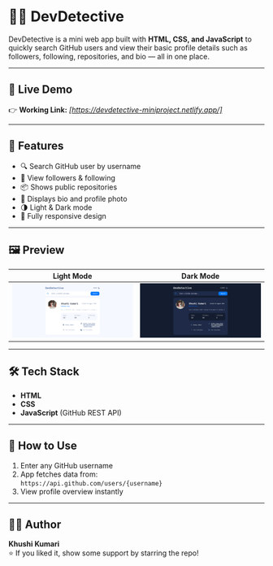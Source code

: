 # 🕵️‍♂️ DevDetective

DevDetective is a mini web app built with **HTML, CSS, and JavaScript** to quickly search GitHub users and view their basic profile details such as followers, following, repositories, and bio — all in one place.

---

## 🔗 Live Demo
👉 **Working Link:** _[https://devdetective-miniproject.netlify.app/]_

---

## 🚀 Features
- 🔍 Search GitHub user by username
- 👥 View followers & following
- 📦 Shows public repositories
- 🧾 Displays bio and profile photo
- 🌗 Light & Dark mode
- 📱 Fully responsive design

---

## 🖼️ Preview

| Light Mode | Dark Mode |
|------------|-----------|
| ![Light Mode](./asset/light-mode.png) | ![Dark Mode](./asset/dark-mode.png) |

---

## 🛠️ Tech Stack
- **HTML**  
- **CSS**  
- **JavaScript** (GitHub REST API)

---

## 📌 How to Use
1. Enter any GitHub username  
2. App fetches data from:  
   `https://api.github.com/users/{username}`  
3. View profile overview instantly

---

## 🧑‍💻 Author
**Khushi Kumari**  
⭐ If you liked it, show some support by starring the repo!

